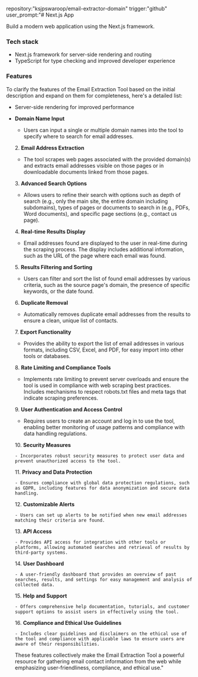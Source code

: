repository:"ksjpswaroop/email-extractor-domain"
trigger:"github"
user_prompt:"# Next.js App

Build a modern web application using the Next.js framework.

### Tech stack

- Next.js framework for server-side rendering and routing
- TypeScript for type checking and improved developer experience

### Features

To clarify the features of the Email Extraction Tool based on the initial description and expand on them for completeness, here's a detailed list:

- Server-side rendering for improved performance
- **Domain Name Input**

     - Users can input a single or multiple domain names into the tool to specify where to search for email addresses.

  2\. **Email Address Extraction**

     - The tool scrapes web pages associated with the provided domain(s) and extracts email addresses visible on those pages or in downloadable documents linked from those pages.

  3\. **Advanced Search Options**

     - Allows users to refine their search with options such as depth of search (e.g., only the main site, the entire domain including subdomains), types of pages or documents to search in (e.g., PDFs, Word documents), and specific page sections (e.g., contact us page).

  4\. **Real-time Results Display**

     - Email addresses found are displayed to the user in real-time during the scraping process. The display includes additional information, such as the URL of the page where each email was found.

  5\. **Results Filtering and Sorting**

     - Users can filter and sort the list of found email addresses by various criteria, such as the source page's domain, the presence of specific keywords, or the date found.

  6\. **Duplicate Removal**

     - Automatically removes duplicate email addresses from the results to ensure a clean, unique list of contacts.

  7\. **Export Functionality**

     - Provides the ability to export the list of email addresses in various formats, including CSV, Excel, and PDF, for easy import into other tools or databases.

  8\. **Rate Limiting and Compliance Tools**

     - Implements rate limiting to prevent server overloads and ensure the tool is used in compliance with web scraping best practices. Includes mechanisms to respect robots.txt files and meta tags that indicate scraping preferences.

  9\. **User Authentication and Access Control**

     - Requires users to create an account and log in to use the tool, enabling better monitoring of usage patterns and compliance with data handling regulations.

  10\. **Security Measures**

      - Incorporates robust security measures to protect user data and prevent unauthorized access to the tool.

  11\. **Privacy and Data Protection**

      - Ensures compliance with global data protection regulations, such as GDPR, including features for data anonymization and secure data handling.

  12\. **Customizable Alerts**

      - Users can set up alerts to be notified when new email addresses matching their criteria are found.

  13\. **API Access**

      - Provides API access for integration with other tools or platforms, allowing automated searches and retrieval of results by third-party systems.

  14\. **User Dashboard**

      - A user-friendly dashboard that provides an overview of past searches, results, and settings for easy management and analysis of collected data.

  15\. **Help and Support**

      - Offers comprehensive help documentation, tutorials, and customer support options to assist users in effectively using the tool.

  16\. **Compliance and Ethical Use Guidelines**

      - Includes clear guidelines and disclaimers on the ethical use of the tool and compliance with applicable laws to ensure users are aware of their responsibilities.

  These features collectively make the Email Extraction Tool a powerful resource for gathering email contact information from the web while emphasizing user-friendliness, compliance, and ethical use."
